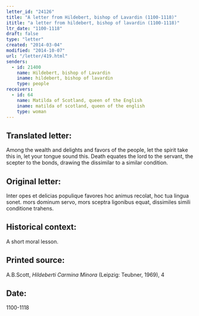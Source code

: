 ```yaml
---
letter_id: "24126"
title: "A letter from Hildebert, bishop of Lavardin (1100-1118)"
ititle: "a letter from hildebert, bishop of lavardin (1100-1118)"
ltr_date: "1100-1118"
draft: false
type: "letter"
created: "2014-03-04"
modified: "2014-10-07"
url: "/letter/419.html"
senders:
  - id: 21400
    name: Hildebert, bishop of Lavardin
    iname: hildebert, bishop of lavardin
    type: people
receivers:
  - id: 64
    name: Matilda of Scotland, queen of the English
    iname: matilda of scotland, queen of the english
    type: woman
---
```

<h2> Translated letter:</h2>Among the wealth and delights and favors of the people,
let the spirit take this in, let your tongue sound this.
Death equates the lord to the servant, the scepter to the bonds,
drawing the dissimilar to a similar condition.
<h2 class="mt-4"> Original letter:</h2>Inter opes et delicias populique favores
hoc animus recolat, hoc tua lingua sonet.
mors dominum servo, mors sceptra ligonibus equat,
dissimiles simili conditione trahens.
<h2 class="mt-4"> Historical context:</h2>A short moral lesson.
<h2 class="mt-4"> Printed source:</h2><p>A.B.Scott, <em>Hildeberti Carmina Minora</em> (Leipzig: Teubner, 1969), 4</p><h2 class="mt-4"> Date:</h2>1100-1118